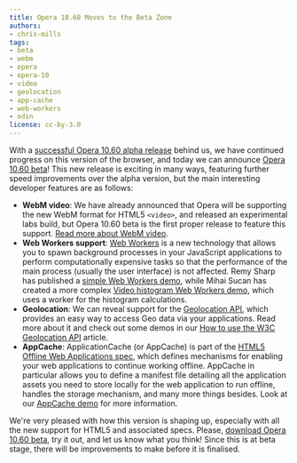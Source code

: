 ```yaml
---
title: Opera 10.60 Moves to the Beta Zone
authors:
- chris-mills
tags:
- beta
- webm
- opera
- opera-10
- video
- geolocation
- app-cache
- web-workers
- odin
license: cc-by-3.0
---
```


<p>With a <a href="http://my.opera.com/ODIN/blog/opera-10-60-alpha">successful Opera 10.60 alpha release</a> behind us, we have continued progress on this version of the browser, and today we can announce <a href="http://www.opera.com/browser/next/">Opera 10.60 beta</a>! This new release is exciting in many ways, featuring further speed improvements over the alpha version, but the main interesting developer features are as follows:</p>

<ul>
  <li><strong>WebM video</strong>: We have already announced that Opera will be supporting the new WebM format for HTML5 <code>&lt;video&gt;</code>, and released an experimental labs build, but Opera 10.60 beta is the first proper release to feature this support. <a href="http://dev.opera.com/articles/view/opera-supports-webm-video/">Read more about WebM video</a>.</li>
  <li><strong>Web Workers support</strong>: <a href="http://www.whatwg.org/specs/web-workers/current-work/">Web Workers</a> is a new technology that allows you to spawn background processes in your JavaScript applications to perform computationally expensive tasks so that the performance of the main process (usually the user interface) is not affected. Remy Sharp has published a <a href="http://html5demos.com/worker">simple Web Workers demo</a>, while Mihai Sucan has created a more complex <a href="http://www.robodesign.ro/coding/html5-demo-video-histogram/index-web-worker.html">Video histogram Web Workers demo</a>, which uses a worker for the histogram calculations.</li>
  <li><strong>Geolocation</strong>: We can reveal support for the <a href="http://dev.w3.org/geo/api/spec-source.html">Geolocation API</a>, which provides an easy way to access Geo data via your applications. Read more about it and check out some demos in our <a href="http://dev.opera.com/articles/view/how-to-use-the-w3c-geolocation-api/">How to use the W3C Geolocation API</a> article.</li>
  <li><strong>AppCache</strong>: ApplicationCache (or AppCache) is part of the <a href="http://www.w3.org/TR/html5/offline.html">HTML5 Offline Web Applications spec</a>, which defines mechanisms for enabling your web applications to continue working offline. AppCache in particular allows you to define a manifest file detailing all the application  assets you need to store locally for the web application to run offline, handles the storage mechanism, and many more things besides. Look at our <a href="http://people.opera.com/patrickl/experiments/appcache/">AppCache demo</a> for more information.</li>
</ul>

<p>We&#39;re very pleased with how this version is shaping up, especially with all the new support for HTML5 and associated specs. Please, <a href="http://www.opera.com/browser/next/">download Opera 10.60 beta</a>, try it out, and let us know what you think! Since this is at beta stage, there will be improvements to make before it is finalised.</p>
